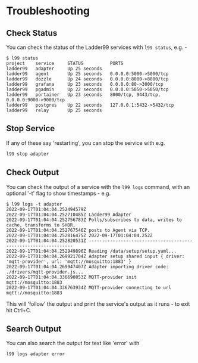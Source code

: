 # Troubleshooting

## Check Status

You can check the status of the Ladder99 services with `l99 status`, e.g. -

```plain
$ l99 status
project    service     STATUS          PORTS
ladder99   adapter     Up 25 seconds
ladder99   agent       Up 25 seconds   0.0.0.0:5000->5000/tcp
ladder99   dozzle      Up 24 seconds   0.0.0.0:8080->8080/tcp
ladder99   grafana     Up 23 seconds   0.0.0.0:80->3000/tcp
ladder99   pgadmin     Up 22 seconds   0.0.0.0:5050->5050/tcp
ladder99   portainer   Up 23 seconds   8000/tcp, 9443/tcp, 0.0.0.0:9000->9000/tcp
ladder99   postgres    Up 22 seconds   127.0.0.1:5432->5432/tcp
ladder99   relay       Up 25 seconds
```

## Stop Service

If any of these say 'restarting', you can stop the service with e.g. 

```bash
l99 stop adapter
```

## Check Output

You can check the output of a service with the `l99 logs` command, with an optional '-t' flag to show timestamps - e.g. 

```plain
$ l99 logs -t adapter
2022-09-17T01:04:04.252494579Z
2022-09-17T01:04:04.252710485Z Ladder99 Adapter
2022-09-17T01:04:04.252756783Z Polls/subscribes to data, writes to cache, transforms to SHDR,
2022-09-17T01:04:04.252767546Z posts to Agent via TCP.
2022-09-17T01:04:04.252816475Z 2022-09-17T01:04:04.252Z
2022-09-17T01:04:04.252820531Z ----------------------------------------------------------------
2022-09-17T01:04:04.252949896Z Reading /data/setup/setup.yaml...
2022-09-17T01:04:04.269921704Z Adapter setup shared input { driver: 'mqtt-provider', url: 'mqtt://mosquitto:1883' }
2022-09-17T01:04:04.269947407Z Adapter importing driver code: ./drivers/mqtt-provider.js...
2022-09-17T01:04:04.336690853Z MQTT-provider init mqtt://mosquitto:1883
2022-09-17T01:04:04.336763934Z MQTT-provider connecting to url mqtt://mosquitto:1883
```

This will 'follow' the output and print the service's output as it runs - to exit hit Ctrl+C. 


## Search Output

You can also search the output for text like 'error' with 

```bash
l99 logs adapter error
```
